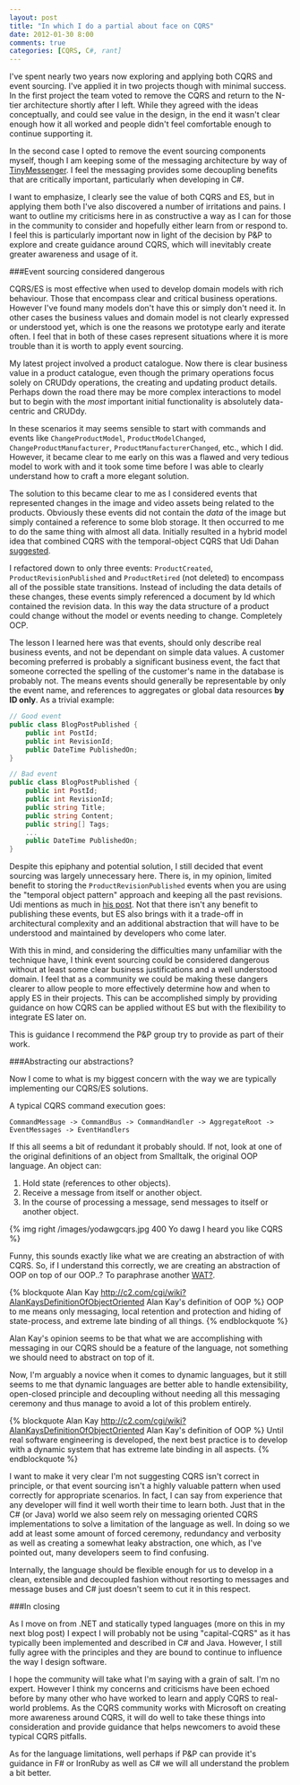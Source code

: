 ```yaml
---
layout: post
title: "In which I do a partial about face on CQRS"
date: 2012-01-30 8:00
comments: true
categories: [CQRS, C#, rant]
---
```


I've spent nearly two years now exploring and applying both CQRS and event
sourcing. I've applied it in two projects though with minimal success. In the
first project the team voted to remove the CQRS and return to the N-tier
architecture shortly after I left. While they agreed with the ideas
conceptually, and could see value in the design, in the end it wasn't clear
enough how it all worked and people didn't feel comfortable enough to continue
supporting it.

In the second case I opted to remove the event sourcing components myself,
though I am keeping some of the messaging architecture by way of [TinyMessenger][tiny].
I feel the messaging provides some decoupling benefits that are critically
important, particularly when developing in C#.

I want to emphasize, I clearly see the value of both CQRS and ES, but in
applying them both I've also discovered a number of irritations and pains. I
want to outline my criticisms here in as constructive a way as I can for those
in the community to consider and hopefully either learn from or respond to. I
feel this is particularly important now in light of the decision by P&P to
explore and create guidance around CQRS, which will inevitably create greater
awareness and usage of it.

<!--more-->
###Event sourcing considered dangerous

CQRS/ES is most effective when used to develop domain models with rich
behaviour. Those that encompass clear and critical business operations.
However I've found many models don't have this or simply don't need it. In
other cases the business values and domain model is not clearly expressed or
understood yet, which is one the reasons we prototype early and iterate often.
I feel that in both of these cases represent situations where it is more
trouble than it is worth to apply event sourcing.

My latest project involved a product catalogue. Now there is clear business
value in a product catalogue, even though the primary operations focus solely
on CRUDdy operations, the creating and updating product details. Perhaps down
the road there may be more complex interactions to model but to begin with the
*most* important initial functionality is absolutely data-centric and CRUDdy.

In these scenarios it may seems sensible to start with commands and events
like `ChangeProductModel`, `ProductModelChanged`, `ChangeProductManufacturer`,
`ProductManufacturerChanged`, etc., which I did. However, it became clear to me
early on this was a flawed and very tedious model to work with and it took some
time before I was able to clearly understand how to craft a more elegant
solution.

The solution to this became clear to me as I considered events that
represented changes in the image and video assets being related to the
products. Obviously these events did not contain the *data* of the image but
simply contained a reference to some blob storage. It then occurred to me to
do the same thing with almost all data. Initially resulted in a hybrid
model idea that combined CQRS with the temporal-object CQRS that Udi Dahan
[suggested][udi].

I refactored down to only three events: `ProductCreated`,
`ProductRevisionPublished` and `ProductRetired` (not deleted) to encompass all
of the possible state transitions. Instead of including the data details of
these changes, these events simply referenced a document by Id which contained
the revision data. In this way the data structure of a product could change
without the model or events needing to change. Completely OCP.

The lesson I learned here was that events, should only describe real business
events, and not be dependant on simple data values. A customer becoming
preferred is probably a significant business event, the fact that someone
corrected the spelling of the customer's name in the database is probably not.
The means events should generally be representable by only the event name, and
references to aggregates or global data resources **by ID only**. As a trivial
example:

```csharp
// Good event
public class BlogPostPublished {
	public int PostId;
	public int RevisionId;
	public DateTime PublishedOn;
}

// Bad event
public class BlogPostPublished {
	public int PostId;
	public int RevisionId;
	public string Title;
	public string Content;
	public string[] Tags;
	...
	public DateTime PublishedOn;
}
```

Despite this epiphany and potential solution, I still decided that event
sourcing was largely unnecessary here. There is, in my opinion, limited
benefit to storing the `ProductRevisionPublished` events when you are using
the "temporal object pattern" approach and keeping all the past revisions. Udi
mentions as much in [his post][udi]. Not that there isn't any benefit to
publishing these events, but ES also brings with it a trade-off in
architectural complexity and an additional abstraction that will have to be
understood and maintained by developers who come later.

With this in mind, and considering the difficulties many unfamiliar with the
technique have, I think event sourcing could be considered dangerous without
at least some clear business justifications and a well understood domain. I
feel that as a community we could be making these dangers clearer to allow
people to more effectively determine how and when to apply ES in their
projects. This can be accomplished simply by providing guidance on how CQRS
can be applied without ES but with the flexibility to integrate ES later on.

This is guidance I recommend the P&P group try to provide as part of their work.

###Abstracting our abstractions?

Now I come to what is my biggest concern with the way we are typically
implementing our CQRS/ES solutions.

A typical CQRS command execution goes: 

`CommandMessage -> CommandBus -> CommandHandler -> AggregateRoot -> EventMessages -> EventHandlers`

If this all seems a bit of redundant it probably should. If not, look at one
of the original definitions of an object from Smalltalk, the original OOP
language. An object can:

1. Hold state (references to other objects).
2. Receive a message from itself or another object.
3. In the course of processing a message, send messages to itself or another object.

{% img right /images/yodawgcqrs.jpg 400 Yo dawg I heard you like CQRS %}

Funny, this sounds exactly like what we are creating an abstraction of with CQRS.
So, if I understand this correctly, we are creating an abstraction of OOP
on top of our OOP..? To paraphrase another [WAT?][wat].

{% blockquote Alan Kay http://c2.com/cgi/wiki?AlanKaysDefinitionOfObjectOriented Alan Kay's definition of OOP %}
OOP to me means only messaging, local retention and protection and hiding of state-process, and extreme late binding of all things.
{% endblockquote %}

Alan Kay's opinion seems to be that what we are accomplishing with messaging
in our CQRS should be a feature of the language, not something we should need
to abstract on top of it. 

Now, I'm arguably a novice when it comes to dynamic languages, but it still
seems to me that dynamic languages are better able to handle extensibility,
open-closed principle and decoupling without needing all this messaging
ceremony and thus manage to avoid a lot of this problem entirely.

{% blockquote Alan Kay http://c2.com/cgi/wiki?AlanKaysDefinitionOfObjectOriented Alan Kay's definition of OOP %}
Until real software engineering is developed, the next best practice is to develop with a dynamic system that has extreme late binding in all aspects.
{% endblockquote %}

I want to make it very clear I'm not suggesting CQRS isn't correct in
principle, or that event sourcing isn't a highly valuable pattern when used
correctly for appropriate scenarios. In fact, I can say from experience that
any developer will find it well worth their time to learn both. Just that in
the C# (or Java) world we also seem rely on messaging oriented CQRS
implementations to solve a limitation of the language as well. In doing so we
add at least some amount of forced ceremony, redundancy and verbosity as well
as creating a somewhat leaky abstraction, one which, as I've pointed out, many
developers seem to find confusing.

Internally, the language should be flexible enough for us to develop in a clean,
extensible and decoupled fashion without resorting to messages and message
buses and C# just doesn't seem to cut it in this respect.

###In closing

As I move on from .NET and statically typed languages (more on this in my next
blog post) I expect I will probably not be using "capital-CQRS" as it has
typically been implemented and described in C# and Java. However, I still fully
agree with the principles and they are bound to continue to influence the way I
design software.

I hope the community will take what I'm saying with a grain of salt. I'm no
expert. However I think my concerns and criticisms have been echoed before by
many other who have worked to learn and apply CQRS to real-world problems.
As the CQRS community works with Microsoft on creating more awareness around
CQRS, it will do well to take these things into consideration and provide
guidance that helps newcomers to avoid these typical CQRS pitfalls.

As for the language limitations, well perhaps if P&P can provide it's guidance
in F# or IronRuby as well as C# we will all understand the problem a bit
better.

[tiny]:https://github.com/grumpydev/TinyMessenger
[udi]:http://www.udidahan.com/2011/10/02/why-you-should-be-using-cqrs-almost-everywhere%E2%80%A6/
[wat]:https://www.destroyallsoftware.com/talks/wat